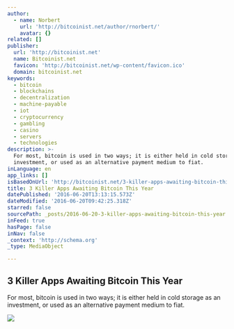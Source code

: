 ```yaml
---
author:
  - name: Norbert
    url: 'http://bitcoinist.net/author/rnorbert/'
    avatar: {}
related: []
publisher:
  url: 'http://bitcoinist.net'
  name: Bitcoinist.net
  favicon: 'http://bitcoinist.net/wp-content/favicon.ico'
  domain: bitcoinist.net
keywords:
  - bitcoin
  - blockchains
  - decentralization
  - machine-payable
  - iot
  - cryptocurrency
  - gambling
  - casino
  - servers
  - technologies
description: >-
  For most, bitcoin is used in two ways; it is either held in cold storage as an
  investment, or used as an alternative payment medium to fiat.
inLanguage: en
app_links: []
isBasedOnUrl: 'http://bitcoinist.net/3-killer-apps-awaiting-bitcoin-this-year/'
title: 3 Killer Apps Awaiting Bitcoin This Year
datePublished: '2016-06-20T13:13:15.573Z'
dateModified: '2016-06-20T09:42:25.318Z'
starred: false
sourcePath: _posts/2016-06-20-3-killer-apps-awaiting-bitcoin-this-year.md
inFeed: true
hasPage: false
inNav: false
_context: 'http://schema.org'
_type: MediaObject

---
```

<article style=""><h1>3 Killer Apps Awaiting Bitcoin This Year</h1><p>For most, bitcoin is used in two ways; it is either held in cold storage as an investment, or used as an alternative payment medium to fiat.</p><img src="http://bitcoinist.net/wp-content/uploads/2016/06/pr_btcnst.jpg" /></article>
